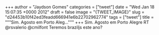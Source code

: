 
+++
author = "Jaydson Gomes"
categories = ["tweet"]
date = "Wed Jan 18 15:07:35 +0000 2012"
draft = false
image = "{TWEET_IMAGE}"
slug = "d24453b10f42ed3feadd666941e6b22702962774"
tags = ["tweet"]
title = """Sim. Agosto em Porto Aleg..."""
+++
Sim. Agosto em Porto Alegre RT @rsvalerio @cmilfont Teremos braziljs este ano?
